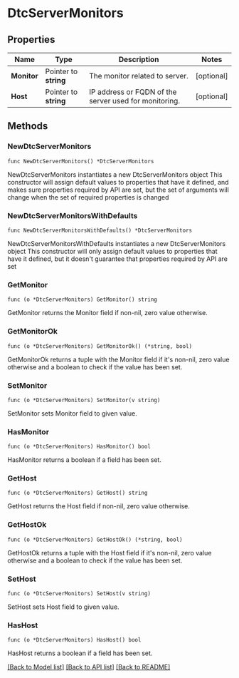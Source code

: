 # DtcServerMonitors

## Properties

Name | Type | Description | Notes
------------ | ------------- | ------------- | -------------
**Monitor** | Pointer to **string** | The monitor related to server. | [optional] 
**Host** | Pointer to **string** | IP address or FQDN of the server used for monitoring. | [optional] 

## Methods

### NewDtcServerMonitors

`func NewDtcServerMonitors() *DtcServerMonitors`

NewDtcServerMonitors instantiates a new DtcServerMonitors object
This constructor will assign default values to properties that have it defined,
and makes sure properties required by API are set, but the set of arguments
will change when the set of required properties is changed

### NewDtcServerMonitorsWithDefaults

`func NewDtcServerMonitorsWithDefaults() *DtcServerMonitors`

NewDtcServerMonitorsWithDefaults instantiates a new DtcServerMonitors object
This constructor will only assign default values to properties that have it defined,
but it doesn't guarantee that properties required by API are set

### GetMonitor

`func (o *DtcServerMonitors) GetMonitor() string`

GetMonitor returns the Monitor field if non-nil, zero value otherwise.

### GetMonitorOk

`func (o *DtcServerMonitors) GetMonitorOk() (*string, bool)`

GetMonitorOk returns a tuple with the Monitor field if it's non-nil, zero value otherwise
and a boolean to check if the value has been set.

### SetMonitor

`func (o *DtcServerMonitors) SetMonitor(v string)`

SetMonitor sets Monitor field to given value.

### HasMonitor

`func (o *DtcServerMonitors) HasMonitor() bool`

HasMonitor returns a boolean if a field has been set.

### GetHost

`func (o *DtcServerMonitors) GetHost() string`

GetHost returns the Host field if non-nil, zero value otherwise.

### GetHostOk

`func (o *DtcServerMonitors) GetHostOk() (*string, bool)`

GetHostOk returns a tuple with the Host field if it's non-nil, zero value otherwise
and a boolean to check if the value has been set.

### SetHost

`func (o *DtcServerMonitors) SetHost(v string)`

SetHost sets Host field to given value.

### HasHost

`func (o *DtcServerMonitors) HasHost() bool`

HasHost returns a boolean if a field has been set.


[[Back to Model list]](../README.md#documentation-for-models) [[Back to API list]](../README.md#documentation-for-api-endpoints) [[Back to README]](../README.md)


